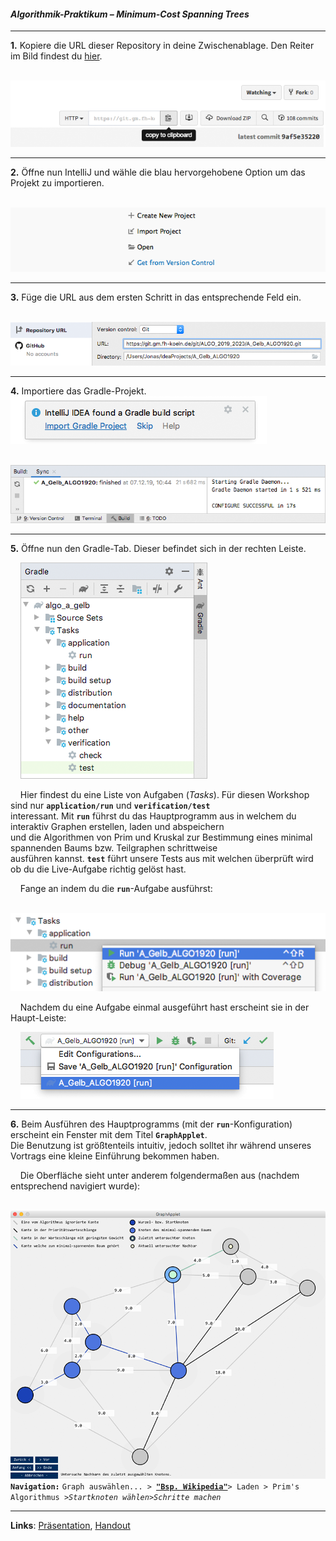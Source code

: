 #### _Algorithmik-Praktikum – Minimum-Cost Spanning Trees_

---

**1.** Kopiere die URL dieser Repository in deine Zwischenablage. Den Reiter im Bild findest du [hier](#pull-request-area).  

‌‌ ‌‌ ‌‌ ‌‌ ![URL kopieren](docs/readme/1-copy-clone-url.png)

---
**2.** Öffne nun IntelliJ und wähle die blau hervorgehobene Option um das Projekt zu importieren.  

‌‌ ‌‌ ‌‌ ‌‌ ![Projekt importieren](docs/readme/2-choose-version-control.png)

---
**3.** Füge die URL aus dem ersten Schritt in das entsprechende Feld ein.

‌‌ ‌‌ ‌‌ ‌‌ ![URL einfügen](docs/readme/3-paste-clone-url.png)

---
**4.** Importiere das Gradle-Projekt.
![URL einfügen](docs/readme/4-import-gradle-project.png)  

‌‌ ‌‌ ‌‌ ‌‌ ![Gradle Resultat](docs/readme/4-1-gradle-build-result.png)

---
**5.** Öffne nun den Gradle-Tab. Dieser befindet sich in der rechten Leiste.  

‌‌ ‌‌ ‌‌ ‌‌ ![Gradle Aufgaben](docs/readme/5-gradle-tasks.png)  

‌‌ ‌‌ ‌‌ ‌‌ Hier findest du eine Liste von Aufgaben (*Tasks*). Für diesen Workshop sind nur **`application/run`** und **`verification/test`**  
‌‌ ‌‌ ‌‌ ‌‌ interessant. Mit **`run`** führst du das Hauptprogramm aus in welchem du interaktiv Graphen erstellen, laden und abspeichern  
‌‌ ‌‌ ‌‌ ‌‌ und die Algorithmen von Prim und Kruskal zur Bestimmung eines minimal spannenden Baums bzw. Teilgraphen schrittweise  
‌‌ ‌‌ ‌‌ ‌‌ ausführen kannst. **`test`** führt unsere Tests aus mit welchen überprüft wird ob du die Live-Aufgabe richtig gelöst hast.  

‌‌ ‌‌ ‌‌ ‌‌ Fange an indem du die **`run`**-Aufgabe ausführst:

‌‌ ‌‌ ‌‌ ‌‌ ![Run-Aufgabe ausführen](docs/readme/5-1-gradle-run-task.png)  

‌‌ ‌‌ ‌‌ ‌‌ Nachdem du eine Aufgabe einmal ausgeführt hast erscheint sie in der Haupt-Leiste:  

‌‌ ‌‌ ‌‌ ‌‌ ![Run-Konfiguration](docs/readme/5-2-configurations-tab.png)

---
**6.** Beim Ausführen des Hauptprogramms (mit der **`run`**-Konfiguration) erscheint ein Fenster mit dem Titel **`GraphApplet`**.  
‌‌ ‌‌ ‌‌ ‌‌ Die Benutzung ist größtenteils intuitiv, jedoch solltet ihr während unseres Vortrags eine kleine Einführung bekommen haben.  

‌‌ ‌‌ ‌‌ ‌‌ Die Oberfläche sieht unter anderem folgendermaßen aus (nachdem entsprechend navigiert wurde):  

‌‌ ‌‌ ‌‌ ‌‌ ![](docs/readme/6-prims-algorithmus.png)  
‌‌ ‌‌ ‌‌ ‌‌ ‌‌ ‌‌ ‌‌ ‌‌ ‌‌ **`Navigation:`** `Graph auswählen... > `__[`"Bsp. Wikipedia"`](https://de.wikipedia.org/wiki/Spannbaum)__` > Laden > Prim's Algorithmus > `*`Startknoten wählen`*` > `*`Schritte machen`*

---
__Links__: [Präsentation](docs/Pra%CC%88sentation.pptx), [Handout](docs/Handout.pdf)
